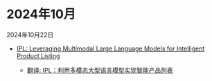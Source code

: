 # 2024年10月

2024年10月22日

- [IPL: Leveraging Multimodal Large Language Models for Intelligent Product Listing](2024年10月22日/IPL_Leveraging_Multimodal_Large_Language_Models_for_Intelligent_Product_Listing.md)

    - [翻译: IPL：利用多模态大型语言模型实现智能产品列表](2024年10月22日/IPL_Leveraging_Multimodal_Large_Language_Models_for_Intelligent_Product_Listing.md)